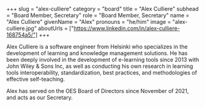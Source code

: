 +++
slug = "alex-culliere"
category = "board"
title = "Alex Culliere"
subhead = "Board Member, Secretary"
role = "Board Member, Secretary"
name = "Alex Culliere"
givenName = "Alex"
pronouns = "he/him"
image = "alex-culliere.jpg"
aboutUrls = ["https://www.linkedin.com/in/alex-culliere-168754a5/"]
+++

Alex Culliere is a software engineer from Helsinki who specializes in the development of learning and knowledge management solutions. He has been deeply involved in the development of e-learning tools since 2013 with John Wiley & Sons Inc, as well as conducting his own research in learning tools interoperability, standardization, best practices, and methodologies of effective self-teaching.

Alex has served on the OES Board of Directors since November of 2021, and acts as our Secretary.
